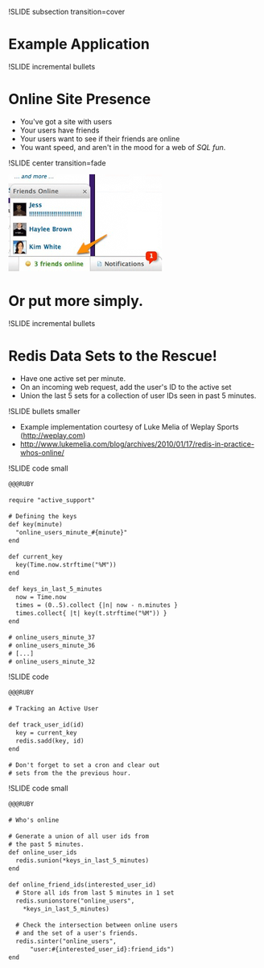 !SLIDE subsection transition=cover

# Example Application

!SLIDE incremental bullets

# Online Site Presence
* You've got a site with users
* Your users have friends
* Your users want to see if their friends are online
* You want speed, and aren't in the mood for a web of *SQL fun*.

!SLIDE center transition=fade

![online friends](presence-screengrab.png)
# Or put more simply.

!SLIDE incremental bullets
# Redis Data Sets to the Rescue!
* Have one active set per minute. 
* On an incoming web request, add the user's ID to the active set
* Union the last 5 sets for a collection of user IDs seen in past 5 minutes.

!SLIDE bullets smaller
* Example implementation courtesy of Luke Melia of Weplay Sports (http://weplay.com)
* http://www.lukemelia.com/blog/archives/2010/01/17/redis-in-practice-whos-online/

!SLIDE code small

    @@@RUBY
    
    require "active_support"

    # Defining the keys
    def key(minute)
      "online_users_minute_#{minute}"
    end

    def current_key
      key(Time.now.strftime("%M"))
    end

    def keys_in_last_5_minutes
      now = Time.now
      times = (0..5).collect {|n| now - n.minutes }
      times.collect{ |t| key(t.strftime("%M")) }
    end

    # online_users_minute_37
    # online_users_minute_36
    # [...]
    # online_users_minute_32

!SLIDE code

    @@@RUBY

    # Tracking an Active User

    def track_user_id(id)
      key = current_key
      redis.sadd(key, id)
    end
    
    # Don't forget to set a cron and clear out 
    # sets from the the previous hour.
    
!SLIDE code small

    @@@RUBY

    # Who's online

    # Generate a union of all user ids from
    # the past 5 minutes.
    def online_user_ids
      redis.sunion(*keys_in_last_5_minutes)
    end

    def online_friend_ids(interested_user_id)
      # Store all ids from last 5 minutes in 1 set
      redis.sunionstore("online_users", 
        *keys_in_last_5_minutes)

      # Check the intersection between online users
      # and the set of a user's friends.
      redis.sinter("online_users",
          "user:#{interested_user_id}:friend_ids")
    end